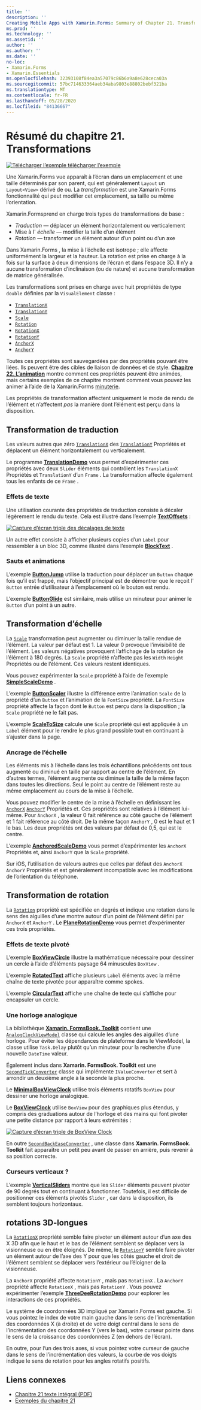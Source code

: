 ```yaml
---
title: ''
description: ''
Creating Mobile Apps with Xamarin.Forms: Summary of Chapter 21. Transforms''
ms.prod: ''
ms.technology: ''
ms.assetid: ''
author: ''
ms.author: ''
ms.date: ''
no-loc:
- Xamarin.Forms
- Xamarin.Essentials
ms.openlocfilehash: 32393108f84ea3a57079c86b6a9a8e628ceca03a
ms.sourcegitcommit: 57bc714633364aeb34aba9803e88802bebf321ba
ms.translationtype: MT
ms.contentlocale: fr-FR
ms.lasthandoff: 05/28/2020
ms.locfileid: "84136667"
---
```

# <a name="summary-of-chapter-21-transforms"></a>Résumé du chapitre 21. Transformations

[![Télécharger ](~/media/shared/download.png) l’exemple télécharger l’exemple](https://github.com/xamarin/xamarin-forms-book-samples/tree/master/Chapter21)

Une Xamarin.Forms vue apparaît à l’écran dans un emplacement et une taille déterminés par son parent, qui est généralement `Layout` un `Layout<View>` dérivé de ou. La *transformation* est une Xamarin.Forms fonctionnalité qui peut modifier cet emplacement, sa taille ou même l’orientation.

Xamarin.Formsprend en charge trois types de transformations de base :

- *Traduction* &mdash; déplacer un élément horizontalement ou verticalement
- Mise à l' *échelle* &mdash; modifier la taille d’un élément
- *Rotation* &mdash; transformer un élément autour d’un point ou d’un axe

Dans Xamarin.Forms , la mise à l’échelle est isotrope ; elle affecte uniformément la largeur et la hauteur. La rotation est prise en charge à la fois sur la surface à deux dimensions de l’écran et dans l’espace 3D. Il n’y a aucune transformation d’inclinaison (ou de nature) et aucune transformation de matrice généralisée.

Les transformations sont prises en charge avec huit propriétés de type `double` définies par la `VisualElement` classe :

- [`TranslationX`](xref:Xamarin.Forms.VisualElement.TranslationX)
- [`TranslationY`](xref:Xamarin.Forms.VisualElement.TranslationY)
- [`Scale`](xref:Xamarin.Forms.VisualElement.Scale)
- [`Rotation`](xref:Xamarin.Forms.VisualElement.Rotation)
- [`RotationX`](xref:Xamarin.Forms.VisualElement.RotationX)
- [`RotationY`](xref:Xamarin.Forms.VisualElement.RotationY)
- [`AnchorX`](xref:Xamarin.Forms.VisualElement.AnchorX)
- [`AnchorY`](xref:Xamarin.Forms.VisualElement.AnchorY)

Toutes ces propriétés sont sauvegardées par des propriétés pouvant être liées. Ils peuvent être des cibles de liaison de données et de style. [**Chapitre 22. L’animation**](~/xamarin-forms/creating-mobile-apps-xamarin-forms/summaries/chapter22.md) montre comment ces propriétés peuvent être animées, mais certains exemples de ce chapitre montrent comment vous pouvez les animer à l’aide de la Xamarin.Forms [minuterie](~/xamarin-forms/platform/device.md#devicestarttimer).

Les propriétés de transformation affectent uniquement le mode de rendu de l’élément et n’affectent *pas* la manière dont l’élément est perçu dans la disposition.

## <a name="the-translation-transform"></a>Transformation de traduction

Les valeurs autres que zéro [`TranslationX`](xref:Xamarin.Forms.VisualElement.TranslationX) des [`TranslationY`](xref:Xamarin.Forms.VisualElement.TranslationY) Propriétés et déplacent un élément horizontalement ou verticalement.

Le programme [**TranslationDemo**](https://github.com/xamarin/xamarin-forms-book-samples/tree/master/Chapter21/TranslationDemo) vous permet d’expérimenter ces propriétés avec deux `Slider` éléments qui contrôlent les `TranslationX` Propriétés et `TranslationY` d’un `Frame` . La transformation affecte également tous les enfants de ce `Frame` .

### <a name="text-effects"></a>Effets de texte

Une utilisation courante des propriétés de traduction consiste à décaler légèrement le rendu du texte. Cela est illustré dans l’exemple [**TextOffsets**](https://github.com/xamarin/xamarin-forms-book-samples/tree/master/Chapter21/TextOffsets) :

[![Capture d’écran triple des décalages de texte](images/ch21fg03-small.png "Décalages de texte")](images/ch21fg03-large.png#lightbox "Décalages de texte")

Un autre effet consiste à afficher plusieurs copies d’un `Label` pour ressembler à un bloc 3D, comme illustré dans l’exemple [**BlockText**](https://github.com/xamarin/xamarin-forms-book-samples/tree/master/Chapter21/BlockText) .

### <a name="jumps-and-animations"></a>Sauts et animations

L’exemple [**ButtonJump**](https://github.com/xamarin/xamarin-forms-book-samples/tree/master/Chapter21/ButtonJump) utilise la traduction pour déplacer un `Button` chaque fois qu’il est frappé, mais l’objectif principal est de démontrer que le reçoit l' `Button` entrée d’utilisateur à l’emplacement où le bouton est rendu.

L’exemple [**ButtonGlide**](https://github.com/xamarin/xamarin-forms-book-samples/tree/master/Chapter21/ButtonGlide) est similaire, mais utilise un minuteur pour animer le `Button` d’un point à un autre.

## <a name="the-scale-transform"></a>Transformation d’échelle

La [`Scale`](xref:Xamarin.Forms.VisualElement.Scale) transformation peut augmenter ou diminuer la taille rendue de l’élément. La valeur par défaut est 1. La valeur 0 provoque l’invisibilité de l’élément. Les valeurs négatives provoquent l’affichage de la rotation de l’élément à 180 degrés. La `Scale` propriété n’affecte pas les `Width` `Height` Propriétés ou de l’élément. Ces valeurs restent identiques.

Vous pouvez expérimenter la `Scale` propriété à l’aide de l’exemple [**SimpleScaleDemo**](https://github.com/xamarin/xamarin-forms-book-samples/tree/master/Chapter21/SimpleScaleDemo) .

L’exemple [**ButtonScaler**](https://github.com/xamarin/xamarin-forms-book-samples/tree/master/Chapter21/ButtonScaler) illustre la différence entre l’animation `Scale` de la propriété d’un `Button` et l’animation de la `FontSize` propriété. La `FontSize` propriété affecte la façon dont le `Button` est perçu dans la disposition ; la `Scale` propriété ne le fait pas.

L’exemple [**ScaleToSize**](https://github.com/xamarin/xamarin-forms-book-samples/tree/master/Chapter21/ScaleToSize) calcule une `Scale` propriété qui est appliquée à un `Label` élément pour le rendre le plus grand possible tout en continuant à s’ajuster dans la page.

### <a name="anchoring-the-scale"></a>Ancrage de l’échelle

Les éléments mis à l’échelle dans les trois échantillons précédents ont tous augmenté ou diminué en taille par rapport au centre de l’élément. En d’autres termes, l’élément augmente ou diminue la taille de la même façon dans toutes les directions. Seul le point au centre de l’élément reste au même emplacement au cours de la mise à l’échelle.

Vous pouvez modifier le centre de la mise à l’échelle en définissant les [`AnchorX`](xref:Xamarin.Forms.VisualElement.AnchorX) [`AnchorY`](xref:Xamarin.Forms.VisualElement.AnchorY) Propriétés et. Ces propriétés sont relatives à l’élément lui-même. Pour `AnchorX` , la valeur 0 fait référence au côté gauche de l’élément et 1 fait référence au côté droit. De la même façon `AnchorY` , 0 est le haut et 1 le bas. Les deux propriétés ont des valeurs par défaut de 0,5, qui est le centre.

L’exemple [**AnchoredScaleDemo**](https://github.com/xamarin/xamarin-forms-book-samples/tree/master/Chapter21/AnchoredScaleDemo) vous permet d’expérimenter les `AnchorX` Propriétés et, ainsi `AnchorY` que la `Scale` propriété.

Sur iOS, l’utilisation de valeurs autres que celles par défaut des `AnchorX` `AnchorY` Propriétés et est généralement incompatible avec les modifications de l’orientation du téléphone.

## <a name="the-rotation-transform"></a>Transformation de rotation

La [`Rotation`](xref:Xamarin.Forms.VisualElement.Rotation) propriété est spécifiée en degrés et indique une rotation dans le sens des aiguilles d’une montre autour d’un point de l’élément défini par `AnchorX` et `AnchorY` . Le [**PlaneRotationDemo**](https://github.com/xamarin/xamarin-forms-book-samples/tree/master/Chapter21/PlaneRotationDemo) vous permet d’expérimenter ces trois propriétés.

### <a name="rotated-text-effects"></a>Effets de texte pivoté

L’exemple [**BoxViewCircle**](https://github.com/xamarin/xamarin-forms-book-samples/tree/master/Chapter21/BoxViewCircle) illustre la mathématique nécessaire pour dessiner un cercle à l’aide d’éléments paysage 64 minuscules `BoxView` .

L’exemple [**RotatedText**](https://github.com/xamarin/xamarin-forms-book-samples/tree/master/Chapter21/RotatedText) affiche plusieurs `Label` éléments avec la même chaîne de texte pivotée pour apparaître comme spokes.

L’exemple [**CircularText**](https://github.com/xamarin/xamarin-forms-book-samples/tree/master/Chapter21/CircularText) affiche une chaîne de texte qui s’affiche pour encapsuler un cercle.

### <a name="an-analog-clock"></a>Une horloge analogique

La bibliothèque [**Xamarin. FormsBook. Toolkit**](https://github.com/xamarin/xamarin-forms-book-samples/tree/master/Libraries/Xamarin.FormsBook.Toolkit) contient une [`AnalogClockViewModel`](https://github.com/xamarin/xamarin-forms-book-samples/blob/master/Libraries/Xamarin.FormsBook.Toolkit/Xamarin.FormsBook.Toolkit/AnalogClockViewModel.cs) classe qui calcule les angles des aiguilles d’une horloge. Pour éviter les dépendances de plateforme dans le ViewModel, la classe utilise `Task.Delay` plutôt qu’un minuteur pour la recherche d’une nouvelle `DateTime` valeur.

Également inclus dans **Xamarin. FormsBook. Toolkit** est une [`SecondTickConverter`](https://github.com/xamarin/xamarin-forms-book-samples/blob/master/Libraries/Xamarin.FormsBook.Toolkit/Xamarin.FormsBook.Toolkit/SecondTickConverter.cs) classe qui implémente `IValueConverter` et sert à arrondir un deuxième angle à la seconde la plus proche.

Le [**MinimalBoxViewClock**](https://github.com/xamarin/xamarin-forms-book-samples/tree/master/Chapter21/MinimalBoxViewClock) utilise trois éléments rotatifs `BoxView` pour dessiner une horloge analogique.

Le [**BoxViewClock**](https://github.com/xamarin/xamarin-forms-book-samples/tree/master/Chapter21/BoxViewClock) utilise `BoxView` pour des graphiques plus étendus, y compris des graduations autour de l’horloge et des mains qui font pivoter une petite distance par rapport à leurs extrémités :

[![Capture d’écran triple de BoxView Clock](images/ch21fg17-small.png "Face de l’horloge analogique")](images/ch21fg17-large.png#lightbox "Face de l’horloge analogique")

En outre [`SecondBackEaseConverter`](https://github.com/xamarin/xamarin-forms-book-samples/blob/master/Libraries/Xamarin.FormsBook.Toolkit/Xamarin.FormsBook.Toolkit/SecondBackEaseConverter.cs) , une classe dans **Xamarin. FormsBook. Toolkit** fait apparaître un petit peu avant de passer en arrière, puis revenir à sa position correcte.

### <a name="vertical-sliders"></a>Curseurs verticaux ?

L’exemple [**VerticalSliders**](https://github.com/xamarin/xamarin-forms-book-samples/tree/master/Chapter21/VerticalSliders) montre que les `Slider` éléments peuvent pivoter de 90 degrés tout en continuant à fonctionner. Toutefois, il est difficile de positionner ces éléments pivotés `Slider` , car dans la disposition, ils semblent toujours horizontaux.

## <a name="3d-ish-rotations"></a>rotations 3D-longues

La [`RotationX`](xref:Xamarin.Forms.VisualElement.RotationX) propriété semble faire pivoter un élément autour d’un axe des X 3D afin que le haut et le bas de l’élément semblent se déplacer vers la visionneuse ou en être éloignés. De même, le [`RotationY`](xref:Xamarin.Forms.VisualElement.RotationY) semble faire pivoter un élément autour de l’axe des Y pour que les côtés gauche et droit de l’élément semblent se déplacer vers l’extérieur ou l’éloigner de la visionneuse.

La `AnchorX` propriété affecte `RotationY` , mais pas `RotationX` . La `AnchorY` propriété affecte `RotationX` , mais pas `RotationY` . Vous pouvez expérimenter l’exemple [**ThreeDeeRotationDemo**](https://github.com/xamarin/xamarin-forms-book-samples/tree/master/Chapter21/ThreeDeeRotationDemo) pour explorer les interactions de ces propriétés.

Le système de coordonnées 3D impliqué par Xamarin.Forms est gauche. Si vous pointez le index de votre main gauche dans le sens de l’incrémentation des coordonnées X (à droite) et de votre doigt central dans le sens de l’incrémentation des coordonnées Y (vers le bas), votre curseur pointe dans le sens de la croissance des coordonnées Z (en dehors de l’écran).

En outre, pour l’un des trois axes, si vous pointez votre curseur de gauche dans le sens de l’incrémentation des valeurs, la courbe de vos doigts indique le sens de rotation pour les angles rotatifs positifs.

## <a name="related-links"></a>Liens connexes

- [Chapitre 21 texte intégral (PDF)](https://download.xamarin.com/developer/xamarin-forms-book/XamarinFormsBook-Ch21-Apr2016.pdf)
- [Exemples du chapitre 21](https://github.com/xamarin/xamarin-forms-book-samples/tree/master/Chapter21)
